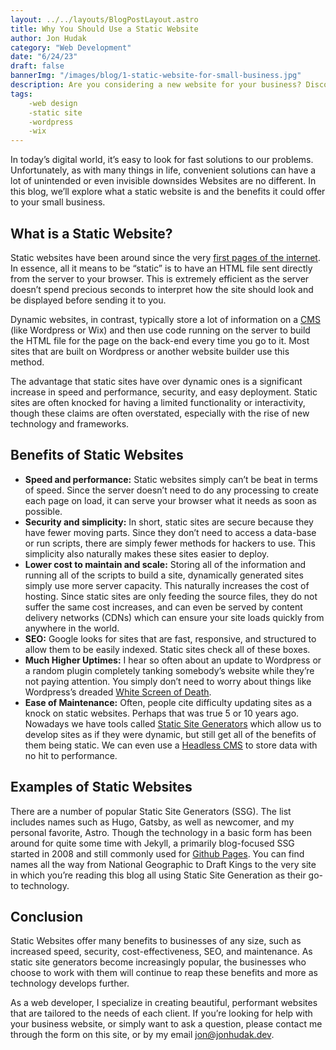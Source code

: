 ```yaml
---
layout: ../../layouts/BlogPostLayout.astro
title: Why You Should Use a Static Website
author: Jon Hudak
category: "Web Development"
date: "6/24/23"
draft: false
bannerImg: "/images/blog/1-static-website-for-small-business.jpg"
description: Are you considering a new website for your business? Discover why a static site might be the right fit for you.
tags:
    -web design
    -static site
    -wordpress
    -wix
---
```

In today’s digital world, it’s easy to look for fast solutions to our problems. Unfortunately, as with many things in life, convenient solutions can have a lot of  unintended or even invisible downsides Websites are no different. In this blog, we’ll explore what a static website is and the benefits it could offer to your small business.

## What is a Static Website?
Static websites have been around since the very [first pages of the internet](https://www.businessinsider.com/flashback-this-is-what-the-first-website-ever-looked-like-2011-6#:~:text=The%20first%20web%20page%20went,%2FWWW%2FTheProject.html). In essence, all it means to be “static” is to have an HTML file sent directly from the server to your browser. This is extremely efficient as the server doesn’t spend precious seconds to interpret how the site should look and be displayed before sending it to you.

Dynamic websites, in contrast, typically store a lot of information on a [CMS](https://blog.hubspot.com/blog/tabid/6307/bid/7969/what-is-a-cms-and-why-should-you-care.aspx) (like Wordpress or Wix) and then use code running on the server to build the HTML file for the page on the back-end every time you go to it. Most sites that are built on Wordpress or another website builder use this method.

The advantage that static sites have over dynamic ones is a significant increase in speed and performance, security, and easy deployment. Static sites are often knocked for having a limited functionality or interactivity, though these claims are often overstated, especially with the rise of new technology and frameworks.

## Benefits of Static Websites

- **Speed and performance:** Static websites simply can’t be beat in terms of speed. Since the server doesn’t need to do any processing to create each page on load, it can serve your browser what it needs as soon as possible.
- **Security and simplicity:** In short, static sites are secure because they have fewer moving parts. Since they don’t need to access a data-base or run scripts, there are simply fewer methods for hackers to use. This simplicity also naturally makes these sites easier to deploy.
- **Lower cost to maintain and scale:** Storing all of the information and running all of the scripts to build a site, dynamically generated sites simply use more server capacity. This naturally increases the cost of hosting. Since static sites are only feeding the source files, they do not suffer the same cost increases, and can even be served by content delivery networks (CDNs) which can ensure your site loads quickly from anywhere in the world.
- **SEO:** Google looks for sites that are fast, responsive, and structured to allow them to be easily indexed. Static sites check all of these boxes.
- **Much Higher Uptimes:** I hear so often about an update to Wordpress or a random plugin completely tanking somebody’s website while they’re not paying attention. You simply don’t need to worry about things like Wordpress’s dreaded [White Screen of Death](https://wpbuffs.com/wordpress-white-screen/).
- **Ease of Maintenance:** Often, people cite difficulty updating sites as a knock on static websites. Perhaps that was true 5 or 10 years ago. Nowadays we have tools called [Static Site Generators](https://jamstack.org/generators/) which allow us to develop sites as if they were dynamic, but still get all of the benefits of them being static. We can even use a [Headless CMS](https://www.sanity.io/headless-cms) to store data with no hit to performance.

## Examples of Static Websites

There are a number of popular Static Site Generators (SSG). The list includes names such as Hugo, Gatsby, as well as newcomer, and my personal favorite, Astro. Though the technology in a basic form has been around for quite some time with Jekyll, a primarily blog-focused SSG started in 2008 and still commonly used for [Github Pages](https://pages.github.com/).  You can find names all the way from National Geographic to Draft Kings to the very site in which you’re reading this blog all using Static Site Generation as their go-to technology.

## Conclusion

Static Websites offer many benefits to businesses of any size, such as increased speed, security, cost-effectiveness, SEO, and maintenance. As static site generators become increasingly popular, the businesses who choose to work with them will continue to reap these benefits and more as technology develops further.

As a web developer, I specialize in creating beautiful, performant websites that are tailored to the needs of each client. If you’re looking for help with your business website, or simply want to ask a question, please contact me through the form on this site, or by my email [jon@jonhudak.dev](mailto:jon@jonhudak.dev).
